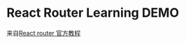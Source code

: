 React Router Learning DEMO
=====================

来自[React router 官方教程](https://github.com/reactjs/react-router-tutorial/blob/start/lessons/01-setting-up.md)



